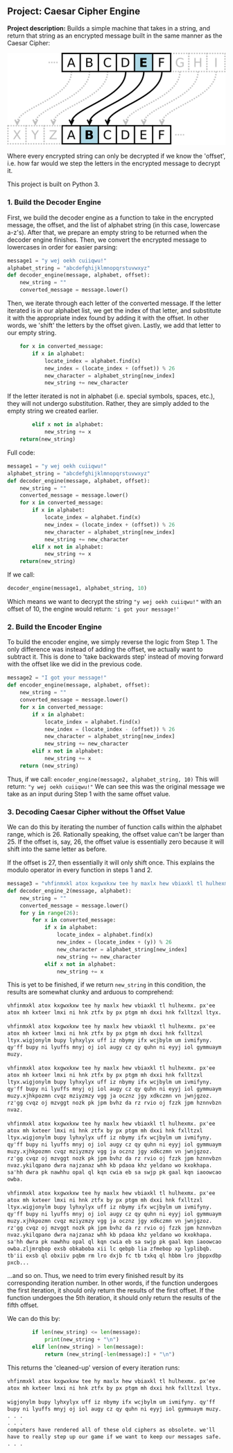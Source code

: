 ## Project: Caesar Cipher Engine

**Project description:** Builds a simple machine that takes in a string, and return that string as an encrypted message built in the same manner as the Caesar Cipher:

<img src="images/cesar.png"/>

Where every encrypted string can only be decrypted if we know the 'offset', i.e. how far would we step the letters in the encrypted message to decrypt it.

This project is built on Python 3.

### 1. Build the Decoder Engine

First, we build the decoder engine as a function to take in the encrypted message, the offset, and the list of alphabet string (in this case, lowercase a-z's). After that, we prepare an empty string to be returned when the decoder engine finishes. Then, we convert the encrypted message to lowercases in order for easier parsing:

```python
message1 = "y wej oekh cuiiqwu!"
alphabet_string = "abcdefghijklmnopqrstuvwxyz"
def decoder_engine(message, alphabet, offset):
    new_string = ""
    converted_message = message.lower()
```

Then, we iterate through each letter of the converted message. If the letter iterated is in our alphabet list, we get the index of that letter, and substitute it with the appropriate index found by adding it with the offset. In other words, we 'shift' the letters by the offset given. Lastly, we add that letter to our empty string.

```python
    for x in converted_message:
        if x in alphabet:
            locate_index = alphabet.find(x)
            new_index = (locate_index + (offset)) % 26
            new_character = alphabet_string[new_index]
            new_string += new_character
```

If the letter iterated is not in alphabet (i.e. special symbols, spaces, etc.), they will not undergo substitution. Rather, they are simply added to the empty string we created earlier.
```python
        elif x not in alphabet:
            new_string += x
    return(new_string)
```
Full code:
```python
message1 = "y wej oekh cuiiqwu!"
alphabet_string = "abcdefghijklmnopqrstuvwxyz"
def decoder_engine(message, alphabet, offset):
    new_string = ""
    converted_message = message.lower()
    for x in converted_message:
        if x in alphabet:
            locate_index = alphabet.find(x)
            new_index = (locate_index + (offset)) % 26
            new_character = alphabet_string[new_index]
            new_string += new_character
        elif x not in alphabet:
            new_string += x
    return(new_string)
```
If we call:
```python
decoder_engine(message1, alphabet_string, 10)
```
Which means we want to decrypt the string `"y wej oekh cuiiqwu!"` with an offset of 10, the engine would return:
`'i got your message!'`
### 2. Build the Encoder Engine

To build the encoder engine, we simply reverse the logic from Step 1. The only difference was instead of adding the offset, we actually want to subtract it. This is done to 'take backwards step' instead of moving forward with the offset like we did in the previous code.

```python
message2 = "I got your message!"
def encoder_engine(message, alphabet, offset):
    new_string = ""
    converted_message = message.lower()
    for x in converted_message:
        if x in alphabet:
            locate_index = alphabet.find(x)
            new_index = (locate_index - (offset)) % 26
            new_character = alphabet_string[new_index]
            new_string += new_character
        elif x not in alphabet:
            new_string += x
    return (new_string)
```
Thus, if we call:
```encoder_engine(message2, alphabet_string, 10)```
This will return:
```"y wej oekh cuiiqwu!"```
We can see this was the original message we take as an input during Step 1 with the same offset value.

### 3. Decoding Caesar Cipher without the Offset Value

We can do this by iterating the number of function calls within the alphabet range, which is 26. Rationally speaking, the offset value can't be larger than 25. If the offset is, say, 26, the offset value is essentially zero because it will shift into the same letter as before.

If the offset is 27, then essentially it will only shift once. This explains the modulo operator in every function in steps 1 and 2.
```python
message3 = "vhfinmxkl atox kxgwxkxw tee hy maxlx hew vbiaxkl tl hulhexmx. px'ee atox mh kxteer lmxi ni hnk ztfx by px ptgm mh dxxi hnk fxlltzxl ltyx."
def decoder_engine_2(message, alphabet):
    new_string = ""
    converted_message = message.lower()
    for y in range(26):
        for x in converted_message:
            if x in alphabet:
                locate_index = alphabet.find(x)
                new_index = (locate_index + (y)) % 26
                new_character = alphabet_string[new_index]
                new_string += new_character
            elif x not in alphabet:
                new_string += x
```
This is yet to be finished, if we return ```new_string``` in this condition, the results are somewhat clunky and arduous to comprehend:
```
vhfinmxkl atox kxgwxkxw tee hy maxlx hew vbiaxkl tl hulhexmx. px'ee atox mh kxteer lmxi ni hnk ztfx by px ptgm mh dxxi hnk fxlltzxl ltyx.

vhfinmxkl atox kxgwxkxw tee hy maxlx hew vbiaxkl tl hulhexmx. px'ee atox mh kxteer lmxi ni hnk ztfx by px ptgm mh dxxi hnk fxlltzxl ltyx.wigjonylm bupy lyhxylyx uff iz nbymy ifx wcjbylm um ivmifyny. qy'ff bupy ni lyuffs mnyj oj iol augy cz qy quhn ni eyyj iol gymmuaym muzy.

vhfinmxkl atox kxgwxkxw tee hy maxlx hew vbiaxkl tl hulhexmx. px'ee atox mh kxteer lmxi ni hnk ztfx by px ptgm mh dxxi hnk fxlltzxl ltyx.wigjonylm bupy lyhxylyx uff iz nbymy ifx wcjbylm um ivmifyny. qy'ff bupy ni lyuffs mnyj oj iol augy cz qy quhn ni eyyj iol gymmuaym muzy.xjhkpozmn cvqz mziyzmzy vgg ja ocznz jgy xdkczmn vn jwnjgzoz. rz'gg cvqz oj mzvggt nozk pk jpm bvhz da rz rvio oj fzzk jpm hznnvbzn nvaz.

vhfinmxkl atox kxgwxkxw tee hy maxlx hew vbiaxkl tl hulhexmx. px'ee atox mh kxteer lmxi ni hnk ztfx by px ptgm mh dxxi hnk fxlltzxl ltyx.wigjonylm bupy lyhxylyx uff iz nbymy ifx wcjbylm um ivmifyny. qy'ff bupy ni lyuffs mnyj oj iol augy cz qy quhn ni eyyj iol gymmuaym muzy.xjhkpozmn cvqz mziyzmzy vgg ja ocznz jgy xdkczmn vn jwnjgzoz. rz'gg cvqz oj mzvggt nozk pk jpm bvhz da rz rvio oj fzzk jpm hznnvbzn nvaz.ykilqpano dwra najzanaz whh kb pdaoa khz yeldano wo kxokhapa. sa'hh dwra pk nawhhu opal ql kqn cwia eb sa swjp pk gaal kqn iaoowcao owba.

vhfinmxkl atox kxgwxkxw tee hy maxlx hew vbiaxkl tl hulhexmx. px'ee atox mh kxteer lmxi ni hnk ztfx by px ptgm mh dxxi hnk fxlltzxl ltyx.wigjonylm bupy lyhxylyx uff iz nbymy ifx wcjbylm um ivmifyny. qy'ff bupy ni lyuffs mnyj oj iol augy cz qy quhn ni eyyj iol gymmuaym muzy.xjhkpozmn cvqz mziyzmzy vgg ja ocznz jgy xdkczmn vn jwnjgzoz. rz'gg cvqz oj mzvggt nozk pk jpm bvhz da rz rvio oj fzzk jpm hznnvbzn nvaz.ykilqpano dwra najzanaz whh kb pdaoa khz yeldano wo kxokhapa. sa'hh dwra pk nawhhu opal ql kqn cwia eb sa swjp pk gaal kqn iaoowcao owba.zljmrqbop exsb obkaboba xii lc qebpb lia zfmebop xp lyplibqb. tb'ii exsb ql obxiiv pqbm rm lro dxjb fc tb txkq ql hbbm lro jbppxdbp pxcb...
```
...and so on. Thus, we need to trim every finished result by its corresponding iteration number. In other words, if the function undergoes the first iteration, it should only return the results of the first offset. If the function undergoes the 5th iteration, it should only return the results of the fifth offset.

We can do this by:
```python
        if len(new_string) <= len(message):
            print(new_string + "\n")
        elif len(new_string) > len(message):
            return (new_string[-len(message):] + "\n")
```
This returns the 'cleaned-up' version of every iteration runs:
```
vhfinmxkl atox kxgwxkxw tee hy maxlx hew vbiaxkl tl hulhexmx. px'ee atox mh kxteer lmxi ni hnk ztfx by px ptgm mh dxxi hnk fxlltzxl ltyx.

wigjonylm bupy lyhxylyx uff iz nbymy ifx wcjbylm um ivmifyny. qy'ff bupy ni lyuffs mnyj oj iol augy cz qy quhn ni eyyj iol gymmuaym muzy.
. . . 
. . .
computers have rendered all of these old ciphers as obsolete. we'll have to really step up our game if we want to keep our messages safe.
. . .
```